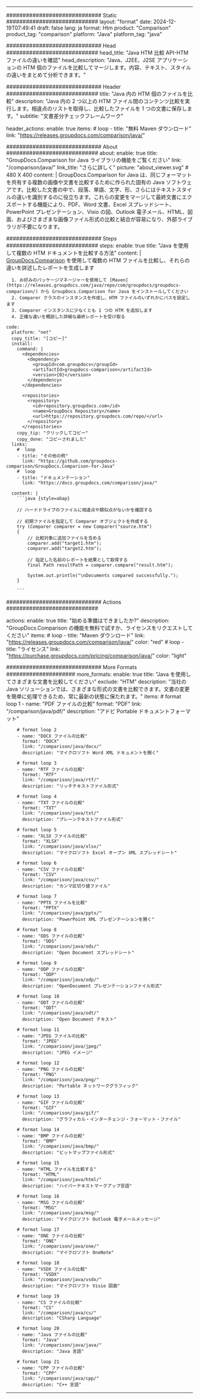 
---
############################# Static ############################
layout: "format"
date:  2024-12-19T07:49:41
draft: false
lang: ja
format: Htm
product: "Comparison"
product_tag: "comparison"
platform: "Java"
platform_tag: "java"

############################# Head ############################
head_title: "Java HTM 比較 API-HTM ファイルの違いを確認"
head_description: "Java、J2EE、J2SE アプリケーションの HTM 個のファイルを比較してマージします。内容、テキスト、スタイルの違いをまとめて分析できます。"

############################# Header ############################
title: "Java 内の HTM 個のファイルを比較" 
description: "Java 内の 2 つ以上の HTM ファイル間のコンテンツ比較を実行します。相違点のリストを取得し、比較したファイルを 1 つの文書に保存します。"
subtitle: "文書差分チェックフレームワーク" 

header_actions:
  enable: true
  items:
    #  loop
    - title: "無料 Maven ダウンロード"
      link: "https://releases.groupdocs.com/comparison/java/"
      
############################# About ############################
about:
    enable: true
    title: "GroupDocs.Comparison for Java ライブラリの機能をご覧ください"
    link: "/comparison/java/"
    link_title: "さらに詳しく"
    picture: "about_viewer.svg" # 480 X 400
    content: |
       GroupDocs.Comparison for Java は、同じフォーマットを共有する複数の画像や文書を比較するために作られた固有の Java ソフトウェアです。比較した文書の中で、段落、単語、文字、形、さらにはテキストスタイルの違いを識別するのに役立ちます。これらの変更をマージして最終文書にエクスポートする機能により、PDF、Word 文書、Excel スプレッドシート、PowerPoint プレゼンテーション、Visio の図、Outlook 電子メール、HTML、図面、およびさまざまな画像ファイル形式の比較と結合が容易になり、外部ライブラリが不要になります。

############################# Steps ############################
steps:
    enable: true
    title: "Java を使用して複数の HTM ドキュメントを比較する方法"
    content: |
      [GroupDocs.Comparison](https://products.groupdocs.com/comparison/java/) を使用して複数の HTM ファイルを比較し、それらの違いを詳述したレポートを生成します
      
      1. お好みのパッケージマネージャーを使用して [Maven](https://releases.groupdocs.com/java/repo/com/groupdocs/groupdocs-comparison/) から GroupDocs.Comparison for Java をインストールしてください
      2. Comparer クラスのインスタンスを作成し、HTM ファイルのいずれかにパスを設定します
      3. Comparer インスタンスに少なくとも 1 つの HTM を追加します
      4. 正確な違いを概説した詳細な最終レポートを受け取る
   
    code:
      platform: "net"
      copy_title: "[コピー]"
      install:
        command: |
          <dependencies>
            <dependency>
              <groupId>com.groupdocs</groupId>
              <artifactId>groupdocs-comparison</artifactId>
              <version>{0}</version>
            </dependency>
          </dependencies>

          <repositories>
            <repository>
              <id>repository.groupdocs.com</id>
              <name>GroupDocs Repository</name>
              <url>https://repository.groupdocs.com/repo/</url>
            </repository>
          </repositories>
        copy_tip: "クリックしてコピー"
        copy_done: "コピーされました"
      links:
        #  loop
        - title: "その他の例"
          link: "https://github.com/groupdocs-comparison/GroupDocs.Comparison-for-Java"
        #  loop
        - title: "ドキュメンテーション"
          link: "https://docs.groupdocs.com/comparison/java/"
          
      content: |
        ```java {style=abap}

        // ハードドライブのファイルに相違点や類似点がないかを確認する

        // 初期ファイルを指定して Comparer オブジェクトを作成する
        try (Comparer comparer = new Comparer("source.htm") 
        {
            // 比較対象に追加ファイルを含める
        	comparer.add("target1.htm");
            comparer.add("target2.htm");

            // 指定した名前のレポートを結果として取得する
            final Path resultPath = comparer.compare("result.htm"); 

            System.out.println("\nDocuments compared successfully.");
        }
        
        ```            

############################# Actions ############################

actions:
  enable: true
  title: "始める準備はできましたか?"
  description: "GroupDocs.Comparison の機能を無料で試すか、ライセンスをリクエストしてください"
  items:
    #  loop
    - title: "Maven ダウンロード"
      link: "https://releases.groupdocs.com/comparison/java/"
      color: "red"
        #  loop
    - title: "ライセンス"
      link: "https://purchase.groupdocs.com/pricing/comparison/java/"
      color: "light"


############################# More Formats #####################
more_formats:
    enable: true
    title: "Java を使用してさまざまな文書を比較してください"
    exclude: "HTM"
    description: "当社の Java ソリューションでは、さまざまな形式の文書を比較できます。文書の変更を簡単に処理できるため、常に最新の状態に保たれます。"
    items: 
        # format loop 1
        - name: "PDF ファイルの比較"
          format: "PDF"
          link: "/comparison/java/pdf/"
          description: "アドビ Portable ドキュメントフォーマット"

        # format loop 2
        - name: "DOCX ファイルの比較"
          format: "DOCX"
          link: "/comparison/java/docx/"
          description: "マイクロソフト Word XML ドキュメントを開く"

        # format loop 3
        - name: "RTF ファイルの比較"
          format: "RTF"
          link: "/comparison/java/rtf/"
          description: "リッチテキストファイル形式"

        # format loop 4
        - name: "TXT ファイルの比較"
          format: "TXT"
          link: "/comparison/java/txt/"
          description: "プレーンテキストファイル形式"

        # format loop 5
        - name: "XLSX ファイルの比較"
          format: "XLSX"
          link: "/comparison/java/xlsx/"
          description: "マイクロソフト Excel オープン XML スプレッドシート"

        # format loop 6
        - name: "CSV ファイルの比較"
          format: "CSV"
          link: "/comparison/java/csv/"
          description: "カンマ区切り値ファイル"

        # format loop 7
        - name: "PPTX ファイルを比較"
          format: "PPTX"
          link: "/comparison/java/pptx/"
          description: "PowerPoint XML プレゼンテーションを開く"

        # format loop 8
        - name: "ODS ファイルの比較"
          format: "ODS"
          link: "/comparison/java/ods/"
          description: "Open Document スプレッドシート"

        # format loop 9
        - name: "ODP ファイルの比較"
          format: "ODP"
          link: "/comparison/java/odp/"
          description: "OpenDocument プレゼンテーションファイル形式"

        # format loop 10
        - name: "ODT ファイルの比較"
          format: "ODT"
          link: "/comparison/java/odt/"
          description: "Open Document テキスト"

        # format loop 11
        - name: "JPEG ファイルの比較"
          format: "JPEG"
          link: "/comparison/java/jpeg/"
          description: "JPEG イメージ"

        # format loop 12
        - name: "PNG ファイルの比較"
          format: "PNG"
          link: "/comparison/java/png/"
          description: "Portable ネットワークグラフィック"

        # format loop 13
        - name: "GIF ファイルの比較"
          format: "GIF"
          link: "/comparison/java/gif/"
          description: "グラフィカル・インターチェンジ・フォーマット・ファイル"

        # format loop 14
        - name: "BMP ファイルの比較"
          format: "BMP"
          link: "/comparison/java/bmp/"
          description: "ビットマップファイル形式"

        # format loop 15
        - name: "HTML ファイルを比較する"
          format: "HTML"
          link: "/comparison/java/html/"
          description: "ハイパーテキストマークアップ言語"

        # format loop 16
        - name: "MSG ファイルの比較"
          format: "MSG"
          link: "/comparison/java/msg/"
          description: "マイクロソフト Outlook 電子メールメッセージ"

        # format loop 17
        - name: "ONE ファイルの比較"
          format: "ONE"
          link: "/comparison/java/one/"
          description: "マイクロソフト OneNote"

        # format loop 18
        - name: "VSDX ファイルの比較"
          format: "VSDX"
          link: "/comparison/java/vsdx/"
          description: "マイクロソフト Visio 図面"

        # format loop 19
        - name: "CS ファイルの比較"
          format: "CS"
          link: "/comparison/java/cs/"
          description: "CSharp Language"

        # format loop 20
        - name: "Java ファイルの比較"
          format: "Java"
          link: "/comparison/java/java/"
          description: "Java 言語"
          
        # format loop 21
        - name: "CPP ファイルの比較"
          format: "CPP"
          link: "/comparison/java/cpp/"
          description: "C++ 言語"
---